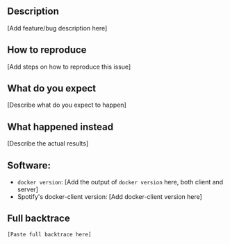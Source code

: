 ## Description

[Add feature/bug description here]

## How to reproduce

[Add steps on how to reproduce this issue]

## What do you expect

[Describe what do you expect to happen]

## What happened instead

[Describe the actual results]

## Software:

- `docker version`: [Add the output of `docker version` here, both client and server]
- Spotify's docker-client version: [Add docker-client version here]

## Full backtrace

```text
[Paste full backtrace here]
```

